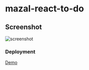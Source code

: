# mazal-react-to-do
## Screenshot

![screenshot]()

### Deployment

[Demo](https://mazal-road-map-react-app.netlify.app/)

